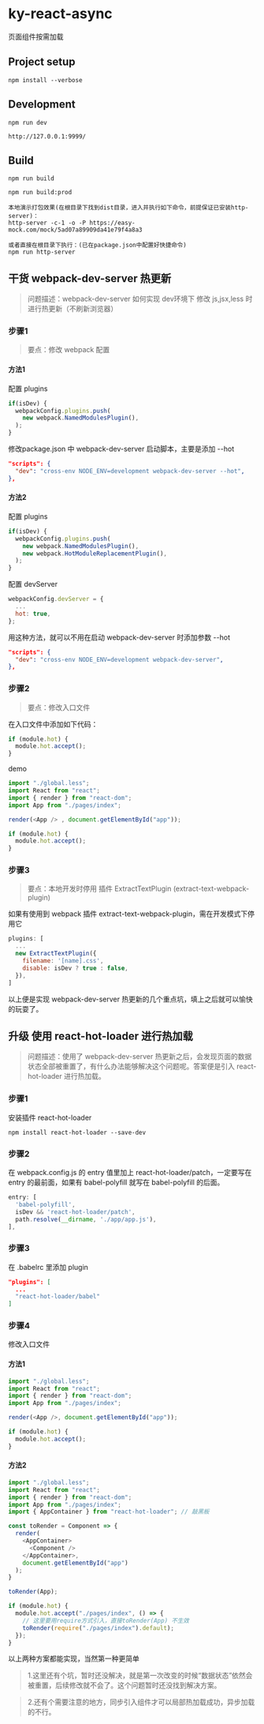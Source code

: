 # ky-react-async

页面组件按需加载

## Project setup
```
npm install --verbose
```

## Development
```
npm run dev

http://127.0.0.1:9999/
```

## Build
```
npm run build

npm run build:prod

本地演示打包效果(在根目录下找到dist目录，进入并执行如下命令，前提保证已安装http-server)：
http-server -c-1 -o -P https://easy-mock.com/mock/5ad07a89909da41e79f4a8a3

或者直接在根目录下执行：(已在package.json中配置好快捷命令)
npm run http-server
```

## 干货 webpack-dev-server 热更新

> 问题描述：webpack-dev-server 如何实现 dev环境下 修改 js,jsx,less 时进行热更新（不刷新浏览器）

### 步骤1

> 要点：修改 webpack 配置

#### 方法1

配置 plugins

```js
if(isDev) {
  webpackConfig.plugins.push(
    new webpack.NamedModulesPlugin(),
  );
}
```

修改package.json 中 webpack-dev-server 启动脚本，主要是添加 --hot

```json
"scripts": {
  "dev": "cross-env NODE_ENV=development webpack-dev-server --hot",
},
```

#### 方法2

配置 plugins

```js
if(isDev) {
  webpackConfig.plugins.push(
    new webpack.NamedModulesPlugin(),
    new webpack.HotModuleReplacementPlugin(),
  );
}
```

配置 devServer

```js
webpackConfig.devServer = {
  ...
  hot: true,
};
```

用这种方法，就可以不用在启动 webpack-dev-server 时添加参数 --hot

```json
"scripts": {
  "dev": "cross-env NODE_ENV=development webpack-dev-server",
},
```

### 步骤2

> 要点：修改入口文件

在入口文件中添加如下代码：

```js
if (module.hot) {
  module.hot.accept();
}
```

demo

```js
import "./global.less";
import React from "react";
import { render } from "react-dom";
import App from "./pages/index";

render(<App /> , document.getElementById("app"));

if (module.hot) {
  module.hot.accept();
}
```

### 步骤3

> 要点：本地开发时停用 插件 ExtractTextPlugin (extract-text-webpack-plugin)

如果有使用到 webpack 插件 extract-text-webpack-plugin，需在开发模式下停用它

```js
plugins: [
  ...
  new ExtractTextPlugin({
    filename: '[name].css',
    disable: isDev ? true : false,
  }),
]
```

以上便是实现 webpack-dev-server 热更新的几个重点坑，填上之后就可以愉快的玩耍了。


## 升级 使用 react-hot-loader 进行热加载

> 问题描述：使用了 webpack-dev-server 热更新之后，会发现页面的数据状态全部被重置了，有什么办法能够解决这个问题呢。答案便是引入 react-hot-loader 进行热加载。

### 步骤1

安装插件 react-hot-loader

```
npm install react-hot-loader --save-dev
```

### 步骤2

在 webpack.config.js 的 entry 值里加上 react-hot-loader/patch，一定要写在 entry 的最前面，如果有 babel-polyfill 就写在 babel-polyfill 的后面。

```js
entry: [
  'babel-polyfill',
  isDev && 'react-hot-loader/patch',
  path.resolve(__dirname, './app/app.js'),
],
```

### 步骤3

在 .babelrc 里添加 plugin

```json
"plugins": [
  ...
  "react-hot-loader/babel"
]
```

### 步骤4

修改入口文件

#### 方法1

```js
import "./global.less";
import React from "react";
import { render } from "react-dom";
import App from "./pages/index";

render(<App />, document.getElementById("app"));

if (module.hot) {
  module.hot.accept();
}
```

#### 方法2

```js
import "./global.less";
import React from "react";
import { render } from "react-dom";
import App from "./pages/index";
import { AppContainer } from "react-hot-loader"; // 敲黑板

const toRender = Component => {
  render(
    <AppContainer>
      <Component />
    </AppContainer>,
    document.getElementById("app")
  );
}

toRender(App);

if (module.hot) {
  module.hot.accept("./pages/index", () => {
    // 这里要用require方式引入，直接toRender(App) 不生效
    toRender(require("./pages/index").default);
  });
}
```

以上两种方案都能实现，当然第一种更简单

> 1.这里还有个坑，暂时还没解决，就是第一次改变的时候“数据状态”依然会被重置，后续修改就不会了。这个问题暂时还没找到解决方案。

> 2.还有个需要注意的地方，同步引入组件才可以局部热加载成功，异步加载的不行。
